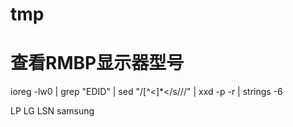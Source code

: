 tmp
===

查看RMBP显示器型号
===
ioreg -lw0 | grep \"EDID\" | sed "/[^<]*</s///" | xxd -p -r | strings -6
 
 
LP LG LSN samsung
